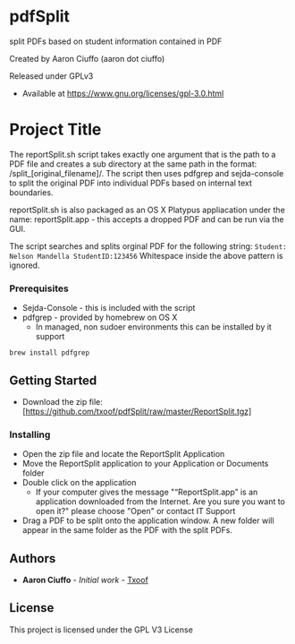 # pdfSplit
split PDFs based on student information contained in PDF

Created by Aaron Ciuffo (aaron dot ciuffo) 

Released under GPLv3 
* Available at https://www.gnu.org/licenses/gpl-3.0.html 

# Project Title
The reportSplit.sh script takes exactly one argument that is the path to a PDF file and creates a sub directory at the same path in the format:
/split_[original_filename]/. The script then uses pdfgrep and sejda-console to
split the original PDF into individual PDFs based on internal text boundaries.

reportSplit.sh is also packaged as an OS X Platypus appliacation under the name:
reportSplit.app - this accepts a dropped PDF and can be run via the GUI.

The script searches and splits orginal PDF for the following string:
```Student: Nelson Mandella StudentID:123456```
Whitespace inside the above pattern is ignored.

### Prerequisites
* Sejda-Console - this is included with the script
* pdfgrep - provided by homebrew on OS X 
  * In managed, non sudoer environments this can be installed by it support
```
brew install pdfgrep
```
## Getting Started
* Download the zip file: [https://github.com/txoof/pdfSplit/raw/master/ReportSplit.tgz]

### Installing
* Open the zip file and locate the ReportSplit Application
* Move the ReportSplit application to your Application or Documents folder
* Double click on the application
  * If your computer gives the message "“ReportSplit.app” is an application downloaded from the Internet. Are you sure you want to open it?" please choose "Open" or contact IT Support
* Drag a PDF to be split onto the application window. A new folder will appear in the same folder as the PDF with the split PDFs.

## Authors

* **Aaron Ciuffo** - *Initial work* - [Txoof](https://github.com/txoof)

## License

This project is licensed under the GPL V3 License
